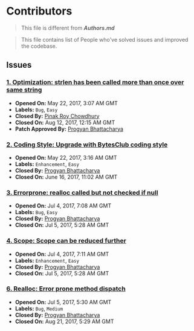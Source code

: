 # Contributors

> This file is different from _**Authors.md**_

> This file contains list of People who've solved issues and improved the codebase.

## Issues

### [1. Optimization: strlen has been called more than once over same string](https://github.com/BytesClub/serverX/issues/1)

* **Opened On:** May 22, 2017, 3:07 AM GMT
* **Labels:** `Bug`, `Easy`
* **Closed By:** [Pinak Roy Chowdhury](https://github.com/Pinak17)
* **Closed On:** Aug 12, 2017, 12:15 AM GMT
* **Patch Approved By:** [Progyan Bhattacharya](https://github.com/Progyan1997)

### [2. Coding Style: Upgrade with BytesClub coding style](https://github.com/BytesClub/serverX/issues/2)

* **Opened On:** May 22, 2017, 3:16 AM GMT
* **Labels:** `Enhancement`, `Easy`
* **Closed By:** [Progyan Bhattacharya](https://github.com/Progyan1997)
* **Closed On:** June 16, 2017, 11:02 AM GMT

### [3. Errorprone: realloc called but not checked if null](https://github.com/BytesClub/serverX/issues/3)

* **Opened On:** Jul 4, 2017, 7:08 AM GMT
* **Labels:** `Bug`, `Easy`
* **Closed By:** [Progyan Bhattacharya](https://github.com/Progyan1997)
* **Closed On:** Jul 5, 2017, 5:28 AM GMT

### [4. Scope: Scope can be reduced further](https://github.com/BytesClub/serverX/issues/4)

* **Opened On:** Jul 4, 2017, 7:11 AM GMT
* **Labels:** `Enhancement`, `Easy`
* **Closed By:** [Progyan Bhattacharya](https://github.com/Progyan1997)
* **Closed On:** Jul 5, 2017, 5:28 AM GMT

### [6. Realloc: Error prone method dispatch](https://github.com/BytesClub/serverX/issues/6)

* **Opened On:** Jul 5, 2017, 5:30 AM GMT
* **Labels:** `Bug`, `Medium`
* **Closed By:** [Progyan Bhattacharya](https://github.com/Progyan1997)
* **Closed On:** Aug 21, 2017, 5:29 AM GMT
